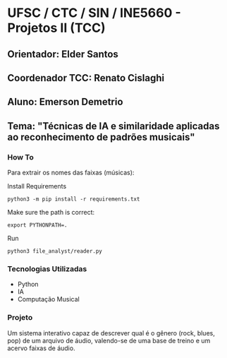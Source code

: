 # UFSC / CTC / SIN / INE5660 - Projetos II (TCC)

## Orientador: Elder Santos

## Coordenador TCC: Renato Cislaghi

## Aluno: Emerson Demetrio

## Tema: "Técnicas de IA e similaridade aplicadas ao reconhecimento de padrões musicais"

### How To

Para extrair os nomes das faixas (músicas):

Install Requirements

```python3 -m pip install -r requirements.txt```

Make sure the path is correct:

```export PYTHONPATH=.```

Run

```python3 file_analyst/reader.py```

### Tecnologias Utilizadas

- Python
- IA
- Computação Musical

### Projeto

Um sistema interativo capaz de descrever qual é o gênero (rock, blues, pop) de um arquivo de áudio,
valendo-se de uma base de treino e um acervo faixas de áudio.

